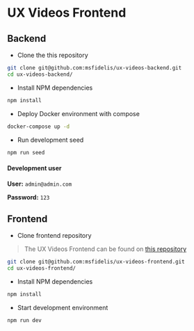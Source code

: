 # UX Videos Frontend 

## Backend 

* Clone the this repository 

```bash
git clone git@github.com:msfidelis/ux-videos-backend.git
cd ux-videos-backend/
```

* Install NPM dependencies 

```bash
npm install
```

* Deploy Docker environment with compose

```bash
docker-compose up -d
```

* Run development seed 

```bash
npm run seed
```

#### Development user

**User:** `admin@admin.com`

**Password:** `123`


## Frontend 

* Clone frontend repository

> The UX Videos Frontend can be found on [this repository](https://github.com/msfidelis/ux-videos-frontend) 

```bash
git clone git@github.com:msfidelis/ux-videos-frontend.git
cd ux-videos-frontend/
```

* Install NPM dependencies

```bash
npm install
```

* Start development environment

```bash
npm run dev
```
